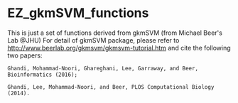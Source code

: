 # EZ_gkmSVM_functions
This is just a set of functions derived from gkmSVM (from Michael Beer's Lab @JHU)
For detail of gkmSVM package, please refer to http://www.beerlab.org/gkmsvm/gkmsvm-tutorial.htm and cite the following two papers:


    Ghandi, Mohammad-Noori, Ghareghani, Lee, Garraway, and Beer, Bioinformatics (2016); 

    Ghandi, Lee, Mohammad-Noori, and Beer, PLOS Computational Biology (2014).

